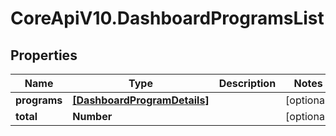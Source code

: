 # CoreApiV10.DashboardProgramsList

## Properties
Name | Type | Description | Notes
------------ | ------------- | ------------- | -------------
**programs** | [**[DashboardProgramDetails]**](DashboardProgramDetails.md) |  | [optional] 
**total** | **Number** |  | [optional] 


